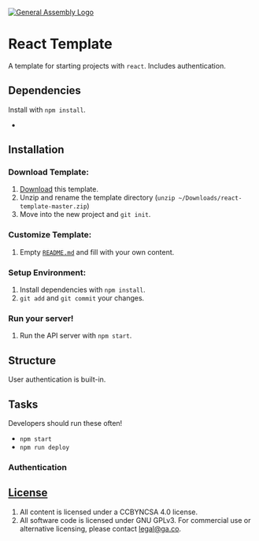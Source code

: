 [![General Assembly Logo](https://camo.githubusercontent.com/1a91b05b8f4d44b5bbfb83abac2b0996d8e26c92/687474703a2f2f692e696d6775722e636f6d2f6b6538555354712e706e67)](https://generalassemb.ly/education/web-development-immersive)

# React Template

A template for starting projects with `react`. Includes authentication.

## Dependencies

Install with `npm install`.

-   

## Installation

### Download Template:
1.  [Download](../../archive/master.zip) this template.
1.  Unzip and rename the template directory (`unzip ~/Downloads/react-template-master.zip`)
1.  Move into the new project and `git init`.

### Customize Template:
1.  Empty [`README.md`](README.md) and fill with your own content.

### Setup Environment:
1.  Install dependencies with `npm install`.
1.  `git add` and `git commit` your changes.

### Run your server!
1. Run the API server with `npm start`.

## Structure

User authentication is built-in.

## Tasks

Developers should run these often!

-   `npm start`
-   `npm run deploy`

### Authentication


## [License](LICENSE)

1.  All content is licensed under a CC­BY­NC­SA 4.0 license.
1.  All software code is licensed under GNU GPLv3. For commercial use or
    alternative licensing, please contact legal@ga.co.

